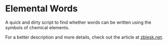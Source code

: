 # Elemental Words

A quick and dirty script to find whether words can be written using the symbols of chemical elements.

For a better description and more details, check out the article at [zblesk.net](https://zblesk.net/blog/elemental-words/ "zblesk.net").